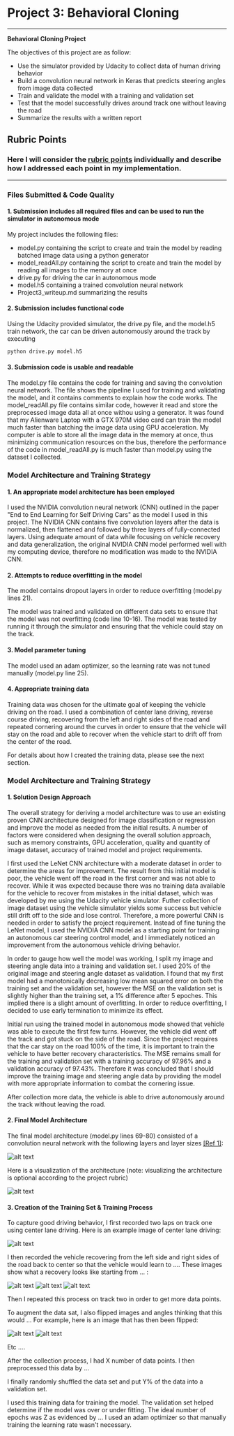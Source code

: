 # **Project 3: Behavioral Cloning** 

---

**Behavioral Cloning Project**

The objectives of this project are as follow:
* Use the simulator provided by Udacity to collect data of human driving behavior
* Build a convolution neural network in Keras that predicts steering angles from image data collected
* Train and validate the model with a training and validation set
* Test that the model successfully drives around track one without leaving the road
* Summarize the results with a written report


[//]: # (Image References)

[image1]: ./images/center_2017_11_25_18_25_27_636.jpg "Center Camera View"
[image2]: ./images/left_2017_11_25_18_25_27_636.jpg "Left Camera View"
[image3]: ./images/right_2017_11_25_18_25_27_636.jpg "Right Camera View"
[image4]: ./images/center_2017_11_25_18_49_34_669.jpg "Reverse Course Center Camera View"
[image5]: ./images/left_2017_11_25_18_49_34_669.jpg "Reverse Course Left Camera View"
[image6]: ./images/right_2017_11_25_18_49_34_669.jpg "Reverse Course Right Camera View"
[image7]: ./images/NVIDIA.png "NVIDIA Autonomous Car CNN Model"

## Rubric Points
### Here I will consider the [rubric points](https://review.udacity.com/#!/rubrics/432/view) individually and describe how I addressed each point in my implementation.  

---
### Files Submitted & Code Quality

#### 1. Submission includes all required files and can be used to run the simulator in autonomous mode

My project includes the following files:
* model.py containing the script to create and train the model by reading batched image data using a python generator
* model_readAll.py containing the script to create and train the model by reading all images to the memory at once
* drive.py for driving the car in autonomous mode
* model.h5 containing a trained convolution neural network 
* Project3_writeup.md summarizing the results

#### 2. Submission includes functional code
Using the Udacity provided simulator, the drive.py file, and the model.h5 train network, the car can be driven autonomously around the track by executing 
```sh
python drive.py model.h5
```

#### 3. Submission code is usable and readable

The model.py file contains the code for training and saving the convolution neural network. The file shows the pipeline I used for training and validating the model, and it contains comments to explain how the code works.
The model_readAll.py file contains similar code, however it read and store the preprocessed image data all at once withou using a generator.  It was found that my Alienware Laptop with a GTX 970M video card can train the model much faster than batching the image data using GPU acceleration.  My computer is able to store all the image data in the memory at once, thus minimizing communication resources on the bus, therefore the performance of the code in model_readAll.py is much faster than model.py using the dataset I collected.

### Model Architecture and Training Strategy

#### 1. An appropriate model architecture has been employed

I used the NVIDIA convolution neural network (CNN) outlined in the paper "End to End Learning for Self Driving Cars" as the model I used in this project.  The NVIDIA CNN contains five convolution layers after the data is normalized, then flattened and followed by three layers of fully-connected layers.
Using adequate amount of data while focusing on vehicle recovery and data generalization, the original NVIDIA CNN model performed well with my computing device, therefore no modification was made to the NVIDIA CNN.

#### 2. Attempts to reduce overfitting in the model

The model contains dropout layers in order to reduce overfitting (model.py lines 21). 

The model was trained and validated on different data sets to ensure that the model was not overfitting (code line 10-16). The model was tested by running it through the simulator and ensuring that the vehicle could stay on the track.

#### 3. Model parameter tuning

The model used an adam optimizer, so the learning rate was not tuned manually (model.py line 25).

#### 4. Appropriate training data

Training data was chosen for the ultimate goal of keeping the vehicle driving on the road. I used a combination of center lane driving, reverse course driving, recovering from the left and right sides of the road and  repeated cornering around the curves in order to ensure that the vehicle will stay on the road and able to recover when the vehicle start to drift off from the center of the road.  

For details about how I created the training data, please see the next section. 

### Model Architecture and Training Strategy

#### 1. Solution Design Approach

The overall strategy for deriving a model architecture was to use an existing proven CNN architecture designed for image classification or regression and improve the model as needed from the initial results.  A number of factors were considered when designing the overall solution approach, such as memory constraints, GPU acceleration, quality and quantity of image dataset, accuracy of trained model and project requirements.

I first used the LeNet CNN architecture with a moderate dataset in order to determine the areas for improvement.  The result from this initial model is poor, the vehicle went off the road in the first corner and was not able to recover.  While it was expected because there was no training data available for the vehicle to recover from mistakes in the initial dataset, which was developed by me using the Udacity vehicle simulator.  Futher collection of image dataset using the vehicle simulator yields some success but vehicle still drift off to the side and lose control.  Therefore, a more powerful CNN is needed in order to satisfy the project requirement.  Instead of fine tuning the LeNet model, I used the NVIDIA CNN model as a starting point for training an autonomous car steering control model, and I immediately noticed an improvement from the autonomous vehicle driving behavior.  

In order to gauge how well the model was working, I split my image and steering angle data into a training and validation set. I used 20% of the original image and steering angle dataset as validation.  I found that my first model had a monotonically decreasing low mean squared error on both the training set and the validation set, however the MSE on the validation set is slightly higher than the training set, a 1% difference after 5 epoches. This implied there is a slight amount of overfitting. In order to reduce overfitting, I decided to use early termination to minimize its effect.

Initial run using the trained model in autonomous mode showed that vehicle was able to execute the first few turns.  However, the vehicle did went off the track and got stuck on the side of the road.  Since the project requires that the car stay on the road 100% of the time, it is important to train the vehicle to have better recovery characteristics.  The MSE remains small for the training and validation set with a training accuracy of 97.96% and a validation accuracy of 97.43%.  Therefore it was concluded that I should improve the training image and steering angle data by providing the model with more appropriate information to combat the cornering issue.

After collection more data, the vehicle is able to drive autonomously around the track without leaving the road.

#### 2. Final Model Architecture

The final model architecture (model.py lines 69-80) consisted of a convolution neural network with the following layers and layer sizes [[Ref 1]](https://images.nvidia.com/content/tegra/automotive/images/2016/solutions/pdf/end-to-end-dl-using-px.pdf):

![alt text][image7]

Here is a visualization of the architecture (note: visualizing the architecture is optional according to the project rubric)

![alt text][image1]

#### 3. Creation of the Training Set & Training Process

To capture good driving behavior, I first recorded two laps on track one using center lane driving. Here is an example image of center lane driving:

![alt text][image2]

I then recorded the vehicle recovering from the left side and right sides of the road back to center so that the vehicle would learn to .... These images show what a recovery looks like starting from ... :

![alt text][image3]
![alt text][image4]
![alt text][image5]

Then I repeated this process on track two in order to get more data points.

To augment the data sat, I also flipped images and angles thinking that this would ... For example, here is an image that has then been flipped:

![alt text][image6]
![alt text][image7]

Etc ....

After the collection process, I had X number of data points. I then preprocessed this data by ...


I finally randomly shuffled the data set and put Y% of the data into a validation set. 

I used this training data for training the model. The validation set helped determine if the model was over or under fitting. The ideal number of epochs was Z as evidenced by ... I used an adam optimizer so that manually training the learning rate wasn't necessary.
